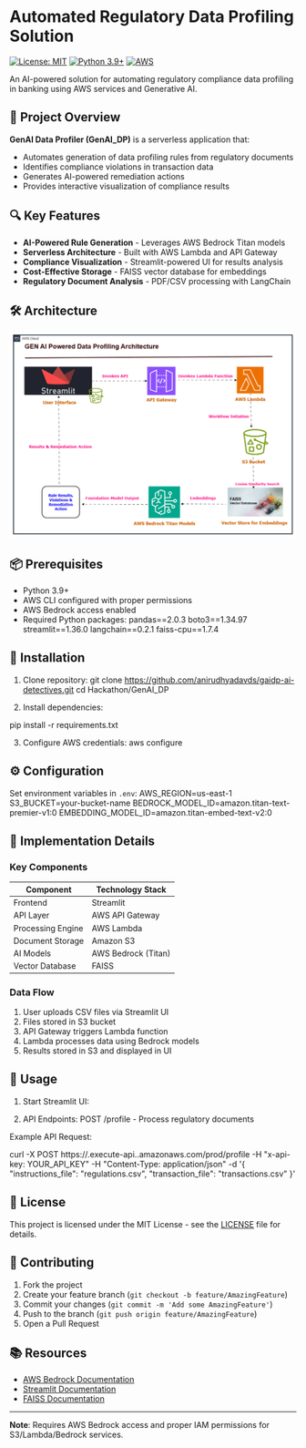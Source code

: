 # Automated Regulatory Data Profiling Solution

[![License: MIT](https://img.shields.io/badge/License-MIT-yellow.svg)](https://opensource.org/licenses/MIT)
[![Python 3.9+](https://img.shields.io/badge/python-3.9+-blue.svg)](https://www.python.org/downloads/)
[![AWS](https://img.shields.io/badge/AWS-Cloud-orange?logo=amazon-aws)](https://aws.amazon.com)

An AI-powered solution for automating regulatory compliance data profiling in banking using AWS services and Generative AI.

## 🚀 Project Overview

**GenAI Data Profiler (GenAI_DP)** is a serverless application that:
- Automates generation of data profiling rules from regulatory documents
- Identifies compliance violations in transaction data
- Generates AI-powered remediation actions
- Provides interactive visualization of compliance results

## 🔍 Key Features
- **AI-Powered Rule Generation** - Leverages AWS Bedrock Titan models
- **Serverless Architecture** - Built with AWS Lambda and API Gateway
- **Compliance Visualization** - Streamlit-powered UI for results analysis
- **Cost-Effective Storage** - FAISS vector database for embeddings
- **Regulatory Document Analysis** - PDF/CSV processing with LangChain

## 🛠️ Architecture

![Architecture](./GenAIDP_Hackathon25.gif)

## 📦 Prerequisites
- Python 3.9+
- AWS CLI configured with proper permissions
- AWS Bedrock access enabled
- Required Python packages:
pandas==2.0.3
boto3==1.34.97
streamlit==1.36.0
langchain==0.2.1
faiss-cpu==1.7.4


## 🚀 Installation
1. Clone repository:
git clone https://github.com/anirudhyadavds/gaidp-ai-detectives.git
cd Hackathon/GenAI_DP

2. Install dependencies:

pip install -r requirements.txt


3. Configure AWS credentials:
aws configure


## ⚙️ Configuration
Set environment variables in `.env`:
AWS_REGION=us-east-1
S3_BUCKET=your-bucket-name
BEDROCK_MODEL_ID=amazon.titan-text-premier-v1:0
EMBEDDING_MODEL_ID=amazon.titan-embed-text-v2:0


## 🧠 Implementation Details

### Key Components
| Component               | Technology Stack       |
|-------------------------|------------------------|
| Frontend                | Streamlit              |
| API Layer               | AWS API Gateway        |
| Processing Engine       | AWS Lambda             |
| Document Storage        | Amazon S3              |
| AI Models               | AWS Bedrock (Titan)    |
| Vector Database         | FAISS                  |

### Data Flow
1. User uploads CSV files via Streamlit UI
2. Files stored in S3 bucket
3. API Gateway triggers Lambda function
4. Lambda processes data using Bedrock models
5. Results stored in S3 and displayed in UI

## 🚨 Usage
1. Start Streamlit UI:


2. API Endpoints:
POST /profile - Process regulatory documents


Example API Request:

curl -X POST https://<api-id>.execute-api.<region>.amazonaws.com/prod/profile
-H "x-api-key: YOUR_API_KEY"
-H "Content-Type: application/json"
-d '{
"instructions_file": "regulations.csv",
"transaction_file": "transactions.csv"
}'


## 📄 License
This project is licensed under the MIT License - see the [LICENSE](LICENSE) file for details.

## 🤝 Contributing
1. Fork the project
2. Create your feature branch (`git checkout -b feature/AmazingFeature`)
3. Commit your changes (`git commit -m 'Add some AmazingFeature'`)
4. Push to the branch (`git push origin feature/AmazingFeature`)
5. Open a Pull Request

## 📚 Resources
- [AWS Bedrock Documentation](https://docs.aws.amazon.com/bedrock/)
- [Streamlit Documentation](https://docs.streamlit.io/)
- [FAISS Documentation](https://github.com/facebookresearch/faiss)

---

**Note**: Requires AWS Bedrock access and proper IAM permissions for S3/Lambda/Bedrock services.

